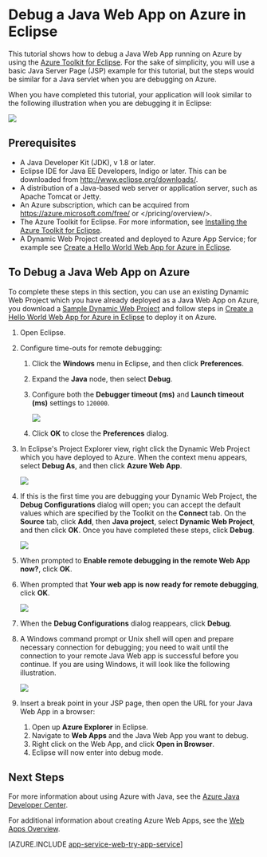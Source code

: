 <!-- not suitable for Mooncake -->

<properties 
	pageTitle="Debug a Java Web App on Azure in Eclipse | Azure" 
	description="This tutorial shows you how to use the Azure Toolkit for Eclipse to debug a Java Web App running on Azure." 
	services="app-service\web" 
	documentationCenter="java" 
	authors="selvasingh" 
	manager="wpickett" 
	editor=""/>

<tags 
	ms.service="app-service-web" 
	ms.workload="web" 
	ms.tgt_pltfrm="na" 
	ms.devlang="Java" 
	ms.topic="article" 
	ms.date="09/20/2016" 
	wacn.date="" 
	ms.author="asirveda;robmcm"/>

# Debug a Java Web App on Azure in Eclipse

This tutorial shows how to debug a Java Web App running on Azure by using the [Azure Toolkit for Eclipse]. For the sake of simplicity, you will use a basic Java Server Page (JSP) example for this tutorial, but the steps would be similar for a Java servlet when you are debugging on Azure.

When you have completed this tutorial, your application will look similar to the following illustration when you are debugging it in Eclipse:

![][01]
 
## Prerequisites

* A Java Developer Kit (JDK), v 1.8 or later.
* Eclipse IDE for Java EE Developers, Indigo or later. This can be downloaded from <http://www.eclipse.org/downloads/>.
* A distribution of a Java-based web server or application server, such as Apache Tomcat or Jetty.
* An Azure subscription, which can be acquired from <https://azure.microsoft.com/free/> or </pricing/overview/>.
* The Azure Toolkit for Eclipse. For more information, see [Installing the Azure Toolkit for Eclipse].
* A Dynamic Web Project created and deployed to Azure App Service; for example see [Create a Hello World Web App for Azure in Eclipse].

## To Debug a Java Web App on Azure

To complete these steps in this section, you can use an existing Dynamic Web Project which you have already deployed as a Java Web App on Azure, you download a [Sample Dynamic Web Project] and follow steps in [Create a Hello World Web App for Azure in Eclipse] to deploy it on Azure. 

1. Open Eclipse.

1. Configure time-outs for remote debugging:

    1. Click the **Windows** menu in Eclipse, and then click **Preferences**.
    1. Expand the **Java** node, then select **Debug**.
    1. Configure both the **Debugger timeout (ms)** and **Launch timeout (ms)** settings to `120000`.

        ![][02]

    1. Click **OK** to close the **Preferences** dialog.

1. In  Eclipse's Project Explorer view, right click the Dynamic Web Project which you have deployed to Azure. When the context menu appears, select **Debug As**, and then click **Azure Web App**.

    ![][03]

1. If this is the first time you are debugging your Dynamic Web Project, the **Debug Configurations** dialog will open; you can accept the default values which are specified by the Toolkit on the **Connect** tab. On the **Source** tab, click **Add**, then **Java project**, select **Dynamic Web Project**, and then click **OK**. Once you have completed these steps, click **Debug**.

    ![][04]

1. When prompted to **Enable remote debugging in the remote Web App now?**, click **OK**.

1. When prompted that **Your web app is now ready for remote debugging**, click **OK**.

    ![][05]

1. When the **Debug Configurations** dialog reappears, click **Debug**.

1. A Windows command prompt or Unix shell will open and prepare necessary connection for debugging; you need to wait until the connection to your remote Java Web app is successful before you continue. If you are using Windows, it will look like the following illustration.

    ![][06]

1. Insert a break point in your JSP page, then open the URL for your Java Web App in a browser:

    1. Open up **Azure Explorer** in Eclipse.
    1. Navigate to **Web Apps** and the Java Web App you want to debug.
    1. Right click on the Web App, and click **Open in Browser**.
    1. Eclipse will now enter into debug mode.

## Next Steps

For more information about using Azure with Java, see the [Azure Java Developer Center].

For additional information about creating Azure Web Apps, see the [Web Apps Overview].

[AZURE.INCLUDE [app-service-web-try-app-service](../../includes/app-service-web-try-app-service.md)]

<!-- URL List -->

[Azure App Service]: /documentation/articles/app-service-changes-existing-services/
[Azure Toolkit for Eclipse]: /documentation/articles/azure-toolkit-for-eclipse/
[Installing the Azure Toolkit for Eclipse]: /documentation/articles/azure-toolkit-for-eclipse-installation/
[Create a Hello World Web App for Azure in Eclipse]: /documentation/articles/app-service-web-eclipse-create-hello-world-web-app/
[Sample Dynamic Web Project]: http://go.microsoft.com/fwlink/?LinkId=817337

[Azure Java Developer Center]: /develop/java/
[Web Apps Overview]: /documentation/articles/app-service-web-overview/

<!-- IMG List -->

[01]: ./media/app-service-web-debug-java-web-app-in-eclipse/01-debug-java-web-app-in-eclipse.png
[02]: ./media/app-service-web-debug-java-web-app-in-eclipse/02-configure-eclipse-remote-debug.png
[03]: ./media/app-service-web-debug-java-web-app-in-eclipse/03-debug-as.png
[04]: ./media/app-service-web-debug-java-web-app-in-eclipse/04-debug-configurations.png
[05]: ./media/app-service-web-debug-java-web-app-in-eclipse/05-ready-for-remote-debugging.png
[06]: ./media/app-service-web-debug-java-web-app-in-eclipse/06-windows-command-prompt-connection-successful-to-remote.png
